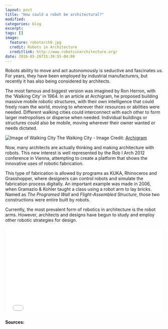 ```yaml
---
layout: post
title: "How could a robot be architectural?"
modified:
categories: blog
excerpt:
tags: []
image:
  feature: robotarch0.jpg
  credit: Robots in Architecture
  creditlink: http://www.robotsinarchitecture.org/
date: 2016-05-26T15:39:55-04:00
---
```


Robots ability to move and act autonomously is seductive and fascinates us. For years, they have been employed by industrial manufacturers, but recently it has also being considered by architects.

The most famous and biggest version was imagined by Ron Herron, with the ‘Walking City’ in 1964. In an article at Archigram, he proposed building massive mobile robotic structures, with their own intelligence that could freely roam the world, moving to wherever their resources or abilities were needed. Different walking cities could interconnect with each other to form larger metropolises or disperse when needed. Individual buildings or structures could also be mobile, moving wherever their owner wanted or needs dictated.

![Image of Walking City](https://marinaorru.github.io/images/archigram.jpg)
The Walking City - Image Credit: [Archigram](http://archigram.westminster.ac.uk/project.php?id=60)

Now, many architects are actually thinking and making architecture with robots. This new interest is well represented by the Rob I Arch 2012 conference in Vienna, attempting to create a platform that shows the innovative uses of robotic fabrication.

This type of fabrication is allowed by programs as KUKA, Rhinoceros and Grasshopper, where designers can control robots and simulate the fabrication process digitally. An important example was made in 2006, when Gramazio & Kohler taught a class using a robot arm to lay bricks. Named as _The Programed Wall_ and _Flight-Assembled Structure_, those two constructions were entire built by robots.

Currently, the most prevalent form of robotics in architecture is the robot arms. However, architects and designs have begun to study and employ other robotic strategies for design.

<iframe src="//player.vimeo.com/video/149328392?title=0&amp;byline=0" width="500" height="281" frameborder="0"> </iframe>

**Sources:**


[jekyll-gh]: https://github.com/jekyll/jekyll
[jekyll]:    http://jekyllrb.com
